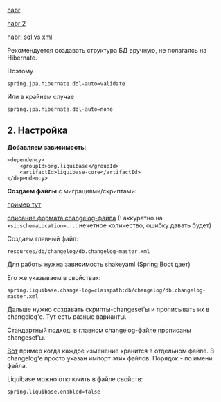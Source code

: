 [habr](https://habr.com/ru/post/460377/)

[habr 2](https://habr.com/ru/post/436994/)

[habr: sql vs xml](https://habr.com/ru/post/466651/)

Рекомендуется создавать структура БД вручную, не полагаясь на Hibernate. 

Поэтому 

    spring.jpa.hibernate.ddl-auto=validate

Или в крайнем случае

    spring.jpa.hibernate.ddl-auto=none


## 2. Настройка

**Добавляем зависимость**:

    <dependency>
        <groupId>org.liquibase</groupId>
        <artifactId>liquibase-core</artifactId>
    </dependency>


**Создаем файлы** с миграциями/скриптами:

[пример тут](https://docs.liquibase.com/tools-integrations/springboot/springboot.html)

[описание формата changelog-файла](https://docs.liquibase.com/concepts/basic/changelog.html) (! аккуратно на `xsi:schemaLocation=...`: нечетное количество, ошибку давать будет)

Создаем главный файл:

    resources/db/changelog/db.changelog-master.xml

Для работы нужна зависимость shakeyaml (Spring Boot дает)

Его же указываем в свойствах:

    spring.liquibase.change-log=classpath:db/changelog/db.changelog-master.xml

Дальше нужно создавать скрипты-changeset'ы и прописывать их в changelog'е. Тут есть разные варианты.

Стандартный подход: в главном changelog-файле прописаны changeset'ы.

[Вот](https://www.liquibase.org/blog/liquibase-without-changelogs) пример когда каждое изменение хранится в отдельном файле. В changelog'е просто указан импорт этих файлов. Порядок - по имени файла.




Liquibase можно отключить в файле свойств:

    spring.liquibase.enabled=false
